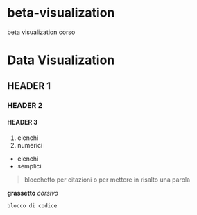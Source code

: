 # beta-visualization
beta visualization corso


# Data Visualization

## HEADER 1

### HEADER 2

#### HEADER 3

1. elenchi
2. numerici

* elenchi
* semplici

> blocchetto per citazioni o per mettere in risalto una parola

**grassetto**
*corsivo*

``` blocco di codice ```


